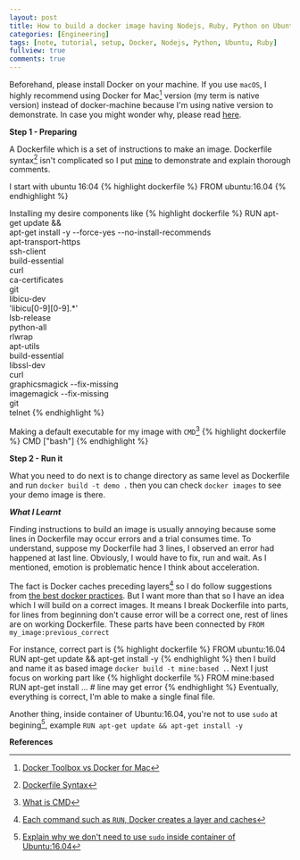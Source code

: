 ```yaml
---
layout: post
title: How to build a docker image having Nodejs, Ruby, Python on Ubuntu:16.04
categories: [Engineering]
tags: [note, tutorial, setup, Docker, Nodejs, Python, Ubuntu, Ruby]
fullview: true
comments: true
---
```

Beforehand, please install Docker on your machine. If you use `macOS`, I highly recommend using Docker for Mac[^native] version (my term is native version) instead of docker-machine because I'm using native version to demonstrate. In case you might wonder why, please read [here](https://www.quora.com/I-am-confused-by-Docker-Toolbox-and-Docker-for-Mac-what-exactly-the-difference-between-them).

**Step 1 - Preparing**

A Dockerfile which is a set of instructions to make an image. Dockerfile syntax[^syntax] isn't complicated so I put [mine](https://gist.github.com/dongchirua/657447d1d3174b653373f9aa55977483) to demonstrate and explain thorough comments.

I start with ubuntu 16:04
{% highlight dockerfile %}
FROM ubuntu:16.04
{% endhighlight %}

Installing my desire components like
{% highlight dockerfile %}
RUN apt-get update && \
    apt-get install -y --force-yes --no-install-recommends\
    apt-transport-https \
    ssh-client \
    build-essential \
    curl \
    ca-certificates \
    git \
    libicu-dev \
    'libicu[0-9][0-9].*' \
    lsb-release \
    python-all \
    rlwrap \
    apt-utils \
    build-essential \
    libssl-dev \
    curl \
    graphicsmagick --fix-missing \
    imagemagick --fix-missing \
    git \
    telnet
{% endhighlight %}

Making a default executable for my image with `CMD`[^whyCMD]
{% highlight dockerfile %}
CMD ["bash"]
{% endhighlight %}

**Step 2 - Run it**

What you need to do next is to change directory as same level as Dockerfile and run `docker build -t demo .` then you can check `docker images` to see your demo image is there.

***What I Learnt***

Finding instructions to build an image is usually annoying because some lines in Dockerfile may occur errors and a trial consumes time. To understand, suppose my Dockerfile had 3 lines, I observed an error had happened at last line. Obviously, I would have to fix, run and wait. As I mentioned, emotion is problematic hence I think about acceleration.

The fact is Docker caches preceding layers[^layer] so I do follow suggestions from [the best docker practices](https://docs.docker.com/engine/userguide/eng-image/dockerfile_best-practices). But I want more than that so I have an idea which I will build on a correct images. It means I break Dockerfile into parts, for lines from beginning don't cause error will be a correct one, rest of lines are on working Dockerfile. These parts have been connected by `FROM my_image:previous_correct`

For instance, correct part is
{% highlight dockerfile %}
FROM ubuntu:16.04
RUN apt-get update && apt-get install -y
{% endhighlight %}
then I build and name it as based image `docker build -t mine:based .`. Next I just focus on working part like
{% highlight dockerfile %}
FROM mine:based
RUN apt-get install ... # line may get error
{% endhighlight %}
Eventually, everything is correct, I'm able to make a single final file.

Another thing, inside container of Ubuntu:16.04, you're not to use `sudo` at begining[^why], example `RUN apt-get update && apt-get install -y`

**References**

[^native]: [Docker Toolbox vs Docker for Mac](https://docs.docker.com/docker-for-mac/docker-toolbox/)
[^syntax]: [Dockerfile Syntax](https://docs.docker.com/engine/reference/builder/)
[^whyCMD]: [What is CMD](https://www.ctl.io/developers/blog/post/dockerfile-entrypoint-vs-cmd/)
[^layer]: [Each command such as `RUN`, Docker creates a layer and caches](http://stackoverflow.com/questions/31222377/what-are-docker-image-layers)
[^why]: [Explain why we don't need to use `sudo` inside container of Ubuntu:16.04](https://github.com/tianon/docker-brew-ubuntu-core/issues/48)
